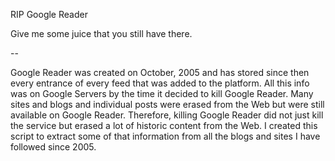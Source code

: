 RIP Google Reader

Give me some juice that you still have there.

--

Google Reader was created on October, 2005 and has stored since then every entrance of every feed that was added to the platform. All this info was on Google Servers by the time it decided to kill Google Reader. Many sites and blogs and individual posts were erased from the Web but were still available on Google Reader. Therefore, killing Google Reader did not just kill the service but erased a lot of historic content from the Web. I created this script to extract some of that information from all the blogs and sites I have followed since 2005.

